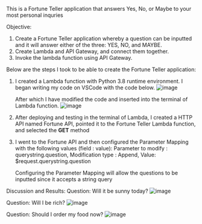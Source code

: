 This is a Fortune Teller application that answers Yes, No, or Maybe to your most personal inquries

Objective:
  1. Create a Fortune Teller application whereby a question  can be inputted and it will answer either of the three: YES, NO, and MAYBE.
  2. Create Lambda and API Gateway, and connect them together.
  3. Invoke the lambda function using API Gateway.

Below are the steps I took to be able to create the Fortune Teller application:
  1. I created a Lambda function with Python 3.8 runtime environment. I began writing my code on VSCode with the code below.
     ![image](https://github.com/JayPhantom/AWS-Cloud-Portfolio/assets/109772529/8ce5ffa6-5723-4440-bae9-e86595e916b9)

      After which I have modified the code and inserted into the terminal of Lambda function.
      ![image](https://github.com/JayPhantom/AWS-Cloud-Portfolio/assets/109772529/5115dfe1-6061-4c95-bc65-be080a3384a7)
    
  2. After deploying and testing in the terminal of Lambda, I created a HTTP API named Fortune API, pointed it to the Fortune Teller Lambda function, and selected the **GET** method
  3. I went to the Fortune API and then configured the Parameter Mapping with the following values (field : value):
     Parameter to modify : querystring.question,
     Modification type : Append,
     Value: $request.querystring.question
     
     Configuring the Parameter Mapping will allow the questions to be inputted since it accepts a string query
    
Discussion and Results:
Question: Will it be sunny today?
![image](https://github.com/JayPhantom/AWS-Cloud-Portfolio/assets/109772529/2d9efd26-3c5e-4e78-8a23-2c953660bb07)

Question: Will I be rich?
![image](https://github.com/JayPhantom/AWS-Cloud-Portfolio/assets/109772529/e29f2a6a-ada7-4ea6-8c84-c75a610311fc)

Question: Should I order my food now?
![image](https://github.com/JayPhantom/AWS-Cloud-Portfolio/assets/109772529/5534c6f9-dad6-4fbd-b1ed-5a257fa5b907)



